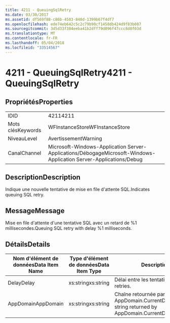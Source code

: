 ```yaml
---
title: 4211 - QueuingSqlRetry
ms.date: 03/30/2017
ms.assetid: df569f88-c86b-4503-840d-1399b67f4df7
ms.openlocfilehash: ede74eb642c5c2c79b90cf1458db424d9f83b087
ms.sourcegitcommit: 3d5d33f384eeba41b2dff79d096f47ccc8d8f03d
ms.translationtype: MT
ms.contentlocale: fr-FR
ms.lasthandoff: 05/04/2018
ms.locfileid: "33514567"
---
```

# <a name="4211---queuingsqlretry"></a><span data-ttu-id="36ceb-102">4211 - QueuingSqlRetry</span><span class="sxs-lookup"><span data-stu-id="36ceb-102">4211 - QueuingSqlRetry</span></span>
## <a name="properties"></a><span data-ttu-id="36ceb-103">Propriétés</span><span class="sxs-lookup"><span data-stu-id="36ceb-103">Properties</span></span>  
  
|||  
|-|-|  
|<span data-ttu-id="36ceb-104">ID</span><span class="sxs-lookup"><span data-stu-id="36ceb-104">ID</span></span>|<span data-ttu-id="36ceb-105">4211</span><span class="sxs-lookup"><span data-stu-id="36ceb-105">4211</span></span>|  
|<span data-ttu-id="36ceb-106">Mots clés</span><span class="sxs-lookup"><span data-stu-id="36ceb-106">Keywords</span></span>|<span data-ttu-id="36ceb-107">WFInstanceStore</span><span class="sxs-lookup"><span data-stu-id="36ceb-107">WFInstanceStore</span></span>|  
|<span data-ttu-id="36ceb-108">Niveau</span><span class="sxs-lookup"><span data-stu-id="36ceb-108">Level</span></span>|<span data-ttu-id="36ceb-109">Avertissement</span><span class="sxs-lookup"><span data-stu-id="36ceb-109">Warning</span></span>|  
|<span data-ttu-id="36ceb-110">Canal</span><span class="sxs-lookup"><span data-stu-id="36ceb-110">Channel</span></span>|<span data-ttu-id="36ceb-111">Microsoft-Windows-Application Server-Applications/Débogage</span><span class="sxs-lookup"><span data-stu-id="36ceb-111">Microsoft-Windows-Application Server-Applications/Debug</span></span>|  
  
## <a name="description"></a><span data-ttu-id="36ceb-112">Description</span><span class="sxs-lookup"><span data-stu-id="36ceb-112">Description</span></span>  
 <span data-ttu-id="36ceb-113">Indique une nouvelle tentative de mise en file d'attente SQL.</span><span class="sxs-lookup"><span data-stu-id="36ceb-113">Indicates queuing SQL retry.</span></span>  
  
## <a name="message"></a><span data-ttu-id="36ceb-114">Message</span><span class="sxs-lookup"><span data-stu-id="36ceb-114">Message</span></span>  
 <span data-ttu-id="36ceb-115">Mise en file d'attente d'une tentative SQL avec un retard de %1 millisecondes.</span><span class="sxs-lookup"><span data-stu-id="36ceb-115">Queuing SQL retry with delay %1 milliseconds.</span></span>  
  
## <a name="details"></a><span data-ttu-id="36ceb-116">Détails</span><span class="sxs-lookup"><span data-stu-id="36ceb-116">Details</span></span>  
  
|<span data-ttu-id="36ceb-117">Nom d'élément de données</span><span class="sxs-lookup"><span data-stu-id="36ceb-117">Data Item Name</span></span>|<span data-ttu-id="36ceb-118">Type d'élément de données</span><span class="sxs-lookup"><span data-stu-id="36ceb-118">Data Item Type</span></span>|<span data-ttu-id="36ceb-119">Description</span><span class="sxs-lookup"><span data-stu-id="36ceb-119">Description</span></span>|  
|--------------------|--------------------|-----------------|  
|<span data-ttu-id="36ceb-120">Delay</span><span class="sxs-lookup"><span data-stu-id="36ceb-120">Delay</span></span>|<span data-ttu-id="36ceb-121">xs:string</span><span class="sxs-lookup"><span data-stu-id="36ceb-121">xs:string</span></span>|<span data-ttu-id="36ceb-122">Délai entre les tentatives.</span><span class="sxs-lookup"><span data-stu-id="36ceb-122">The delay between retries.</span></span>|  
|<span data-ttu-id="36ceb-123">AppDomain</span><span class="sxs-lookup"><span data-stu-id="36ceb-123">AppDomain</span></span>|<span data-ttu-id="36ceb-124">xs:string</span><span class="sxs-lookup"><span data-stu-id="36ceb-124">xs:string</span></span>|<span data-ttu-id="36ceb-125">Chaîne retournée par AppDomain.CurrentDomain.FriendlyName.</span><span class="sxs-lookup"><span data-stu-id="36ceb-125">The string returned by AppDomain.CurrentDomain.FriendlyName.</span></span>|
